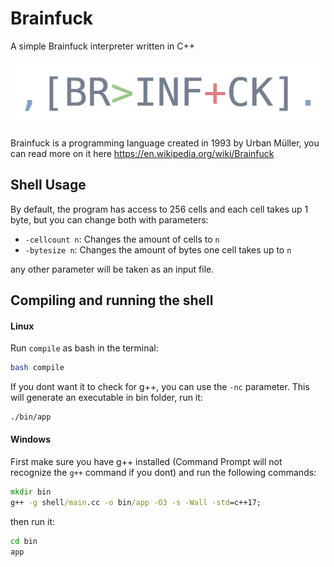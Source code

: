# Brainfuck
A simple Brainfuck interpreter written in C++

<img src="pic/logo.png"/>

Brainfuck is a programming language created in 1993 by Urban Müller, you can read more on it here https://en.wikipedia.org/wiki/Brainfuck

## Shell Usage
By default, the program has access to 256 cells and each cell takes up 1 byte, but you can change both with parameters:
- `-cellcount n`: Changes the amount of cells to `n`
- `-bytesize n`: Changes the amount of bytes one cell takes up to `n`

any other parameter will be taken as an input file.

## Compiling and running the shell
#### Linux
Run `compile` as bash in the terminal:
```sh
bash compile
```
If you dont want it to check for g++, you can use the `-nc` parameter.
This will generate an executable in bin folder, run it:
```sh
./bin/app
```
#### Windows
First make sure you have g++ installed (Command Prompt will not recognize the `g++` command if you dont) and run the following commands:
```bat
mkdir bin
g++ -g shell/main.cc -o bin/app -O3 -s -Wall -std=c++17;
```
then run it:
```bat
cd bin
app
```
